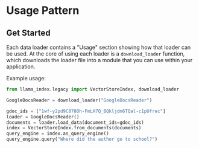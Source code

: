 # Usage Pattern

## Get Started

Each data loader contains a "Usage" section showing how that loader can be used. At the core of using each loader is a `download_loader` function, which
downloads the loader file into a module that you can use within your application.

Example usage:

```python
from llama_index.legacy import VectorStoreIndex, download_loader

GoogleDocsReader = download_loader("GoogleDocsReader")

gdoc_ids = ["1wf-y2pd9C878Oh-FmLH7Q_BQkljdm6TQal-c1pUfrec"]
loader = GoogleDocsReader()
documents = loader.load_data(document_ids=gdoc_ids)
index = VectorStoreIndex.from_documents(documents)
query_engine = index.as_query_engine()
query_engine.query("Where did the author go to school?")
```
